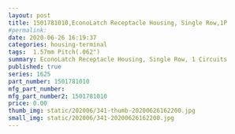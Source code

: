 ```yaml
---
layout: post
title: 1501781010,EconoLatch Receptacle Housing, Single Row,1P
#permalink: 
date: 2020-06-26 16:19:37
categories: housing-terminal
tags:  1.57mm Pitch(.062")
summary: EconoLatch Receptacle Housing, Single Row, 1 Circuits
published: true 
series: 1625
part_number: 1501781010
mfg_part_number: 
mfg_part_number2: 1501781010
price: 0.00
thumb_img: static/202006/341-thumb-20200626162200.jpg
small_img: static/202006/341-20200626162200.jpg
---
```



